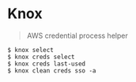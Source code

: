 # Knox
> AWS credential process helper

```
$ knox select
$ knox creds select
$ knox creds last-used
$ knox clean creds sso -a
```
